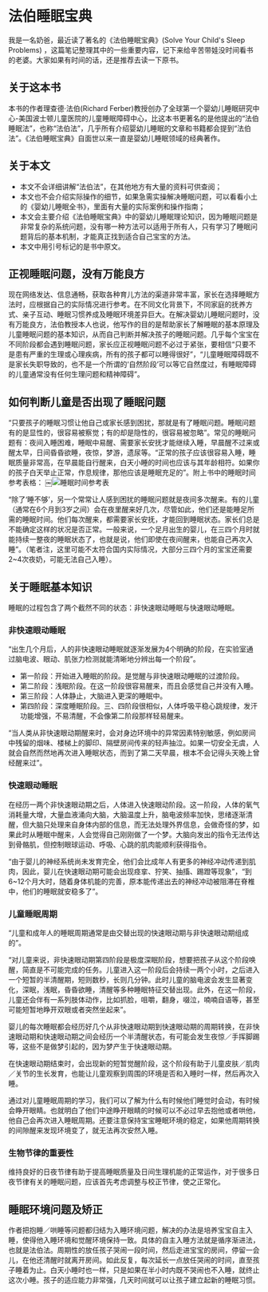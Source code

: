 # 法伯睡眠宝典

我是一名奶爸，最近读了著名的《法伯睡眠宝典》(Solve Your Child's Sleep Problems) ，这篇笔记整理其中的一些重要内容，记下来给辛苦带娃没时间看书的老婆。大家如果有时间的话，还是推荐去读一下原书。

## 关于这本书
本书的作者理查德·法伯(Richard Ferber)教授创办了全球第一个婴幼儿睡眠研究中心-美国波士顿儿童医院的儿童睡眠障碍中心，比这本书更著名的是他提出的“法伯睡眠法”，也称“法伯法”，几乎所有介绍婴幼儿睡眠的文章和书籍都会提到“法伯法”。《法伯睡眠宝典》自面世以来一直是婴幼儿睡眠领域的经典著作。

## 关于本文
- 本文不会详细讲解“法伯法”，在其他地方有大量的资料可供查阅；
- 本文也不会介绍实际操作的细节，如果急需实操解决睡眠问题，可以看看小土的《婴幼儿睡眠全书》，里面有大量的实际案例和操作指南；
- 本文会主要介绍《法伯睡眠宝典》中的婴幼儿睡眠理论知识，因为睡眠问题是非常复杂的系统问题，没有哪一种方法可以适用于所有人，只有学习了睡眠问题背后的基本机制，才能真正找到适合自己宝宝的方法。
- 本文中用引号标记的是书中原文。

## 正视睡眠问题，没有万能良方
现在网络发达、信息通畅，获取各种育儿方法的渠道非常丰富，家长在选择睡眠方法时，应根据自己的实际情况进行参考。在不同文化背景下，不同家庭的抚养方式、亲子互动、睡眠习惯养成及睡眠环境差异巨大。在解决婴幼儿睡眠问题时，没有万能良方，法伯教授本人也说，他写作的目的是帮助家长了解睡眠的基本原理及儿童睡眠问题的基本知识，从而自己判断并解决孩子的睡眠问题。几乎每个宝宝在不同阶段都会遇到睡眠问题，家长应正视睡眠问题不必过于紧张，要相信“只要不是患有严重的生理或心理疾病，所有的孩子都可以睡得很好”，“儿童睡眠障碍既不是家长失职导致的，也不是一个所谓的‘自然阶段’可以等它自然度过，有睡眠障碍的儿童通常没有任何生理问题和精神障碍”。

## 如何判断儿童是否出现了睡眠问题
“只要孩子的睡眠习惯让他自己或家长感到困扰，那就是有了睡眠问题。睡眠问题有的是显性的，很容易被察觉；有的却是隐性的，很容易被忽略”。常见的睡眠问题有：夜间入睡困难，睡眠中易醒、需要家长安抚才能继续入睡，早晨醒不过来或醒太早，日间昏昏欲睡，夜惊，梦游，遗尿等。“正常的孩子应该很容易入睡，睡眠质量非常高，在早晨能自行醒来，白天小睡的时间也应该与其年龄相符。如果你的孩子白天举止正常，作息规律，那他应该是睡眠充足的”。附上书中的睡眠时间参考表格：
￼![睡眠时间参考表][1]

“除了‘睡不够’，另一个常常让人感到困扰的睡眠问题就是夜间多次醒来。有的儿童（通常在6个月到3岁之间）会在夜里醒来好几次，尽管如此，他们还是能睡足所需的睡眠时间。他们每次醒来，都需要家长安抚，才能回到睡眠状态。家长们总是不能确定这样的状况是否正常。一般来说，一个足月出生的婴儿，在三四个月时就能持续一整夜的睡眠状态了，也就是说，他们即使在夜间醒来，也能自己再次入睡”。（笔者注，这里可能不太符合国内实际情况，大部分三四个月的宝宝还需要2~4次夜奶，可能无法自己入睡）。

## 关于睡眠基本知识
睡眠的过程包含了两个截然不同的状态：非快速眼动睡眠与快速眼动睡眠。

### 非快速眼动睡眠
“出生几个月后，人的非快速眼动睡眠就逐渐发展为4个明确的阶段，在实验室通过脑电波、眼动、肌张力检测就能清晰地分辨出每一个阶段”。

- 第一阶段：开始进入睡眠的阶段。是觉醒与非快速眼动睡眠的过渡阶段。
- 第二阶段：浅眠阶段。在这一阶段很容易醒来，而且会感觉自己并没有入睡。
- 第三阶段：人体静止，大脑进入更深的睡眠中。
- 第四阶段：深度睡眠阶段。三、四阶段很相似，人体呼吸平稳心跳规律，发汗功能增强，不易清醒，不会像第二阶段那样轻易醒来。

“当人类从非快速眼动期醒来时，会对身边环境中的异常因素特别敏感，例如房间中残留的烟味、楼梯上的脚印、隔壁房间传来的轻声抽泣。如果一切安全无虞，人就会自然而然地再次进入睡眠状态，而到了第二天早晨，根本不会记得头天晚上曾经醒来过”。

### 快速眼动睡眠
在经历一两个非快速眼动期之后，人体进入快速眼动阶段。这一阶段，人体的氧气消耗量大增，大量血液涌向大脑，大脑温度上升，脑电波频率加快，思绪逐渐清醒，但大脑只处理来自身体内部的信息，而无法处理外界信息，会做奇怪的梦，如果此时从睡眠中醒来，人会觉得自己刚刚做了一个梦。大脑向发出的指令无法传达到骨骼肌，但控制眼球运动、呼吸、心跳的肌肉能顺利获得指令。

“由于婴儿的神经系统尚未发育完全，他们会比成年人有更多的神经冲动传递到肌肉，因此，婴儿在快速眼动期可能会出现痉挛、狞笑、抽搐、踢蹬等现象”，“到6~12个月大时，随着身体机能的完善，原本能传递出去的神经冲动被阻滞在脊椎中，他们的睡眠就安稳多了”。

### 儿童睡眠周期
“儿童和成年人的睡眠周期通常是由交替出现的快速眼动期与非快速眼动期组成的”。

“对儿童来说，非快速眼动期第四阶段是极度深眠阶段，想要把孩子从这个阶段唤醒，简直是不可能完成的任务。儿童进入这一阶段后会持续一两个小时，之后进入一个短暂的半清醒期，短则数秒，长则几分钟。此时儿童的脑电波会发生显著变化，深眠，浅眠，昏昏欲睡，清醒等多种睡眠特征交替出现。此外，在这一阶段，儿童还会伴有一系列肢体动作，比如抓脸，咀嚼，翻身，啜泣，喃喃自语等，甚至可能短暂地睁开双眼或者突然坐起来”。

婴儿的每次睡眠都会经历好几个从非快速眼动期到快速眼动期的周期转换，在非快速眼动期和快速眼动期之间会经历一个半清醒状态，有可能会发生夜惊／手挥脚踢等，这些不是做梦引起的，因为梦产生于快速眼动期。

在快速眼动期结束时，会出现新的短暂觉醒阶段，这个阶段有助于儿童皮肤／肌肉／关节的生长发育，也能让儿童观察到周围的环境是否和入睡时一样，然后再次入睡。

通过对儿童睡眠周期的学习，我们可以了解为什么有时候他们睡觉时会动，有时候会睁开眼睛。也就明白了他们中途睁开眼睛的时候可以不必过早去抱他或者哄他，他自己会再次进入睡眠周期。还要注意保持宝宝睡眠环境的稳定，如果他周期转换的间隙醒来发现环境变了，就无法再次安然入睡。

### 生物节律的重要性
维持良好的日夜节律有助于提高睡眠质量及日间生理机能的正常运作，对于很多日夜节律有关的睡眠问题，应该首先考虑调整与校正节律，使之正常化。

## 睡眠环境问题及矫正
作者把抱睡／哄睡等问题都归结为入睡环境问题，解决的办法是培养宝宝自主入睡，使得他入睡环境和觉醒环境保持一致。具体的自主入睡方法就是循序渐进法，也就是法伯法。周期性的放任孩子哭闹一段时间，然后走进宝宝的房间，停留一会儿，在他还清醒时就离开房间。如此反复，每次延长一点放任哭闹的时间，直至孩子睡着为止。白天小睡时也一样，只是如果在半小时内既不哭闹也不入睡，就终止这次小睡。孩子的适应能力非常强，几天时间就可以让孩子建立起新的睡眠习惯。

[1]: https://raw.githubusercontent.com/meikidd/blog/master/images/ferber.png